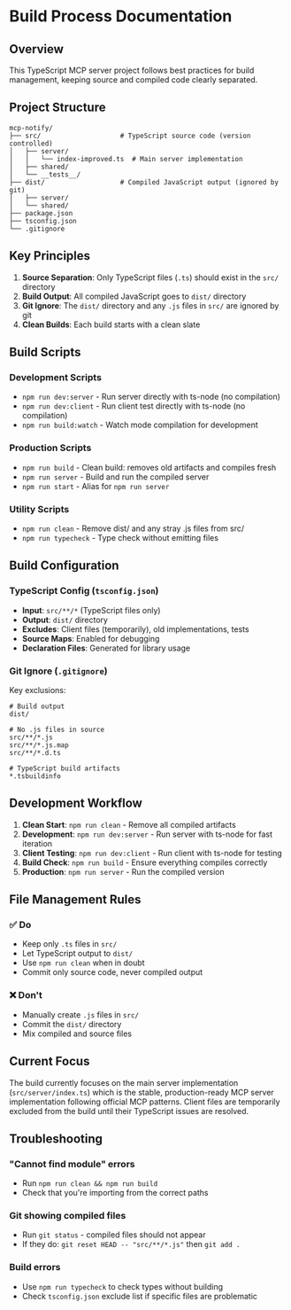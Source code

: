 # Build Process Documentation

## Overview

This TypeScript MCP server project follows best practices for build management, keeping source and compiled code clearly separated.

## Project Structure

```
mcp-notify/
├── src/                    # TypeScript source code (version controlled)
│   ├── server/
│   │   └── index-improved.ts  # Main server implementation
│   ├── shared/
│   └── __tests__/
├── dist/                   # Compiled JavaScript output (ignored by git)
│   ├── server/
│   └── shared/
├── package.json
├── tsconfig.json
└── .gitignore
```

## Key Principles

1. **Source Separation**: Only TypeScript files (`.ts`) should exist in the `src/` directory
2. **Build Output**: All compiled JavaScript goes to `dist/` directory
3. **Git Ignore**: The `dist/` directory and any `.js` files in `src/` are ignored by git
4. **Clean Builds**: Each build starts with a clean slate

## Build Scripts

### Development Scripts
- `npm run dev:server` - Run server directly with ts-node (no compilation)
- `npm run dev:client` - Run client test directly with ts-node (no compilation)
- `npm run build:watch` - Watch mode compilation for development

### Production Scripts
- `npm run build` - Clean build: removes old artifacts and compiles fresh
- `npm run server` - Build and run the compiled server
- `npm run start` - Alias for `npm run server`

### Utility Scripts
- `npm run clean` - Remove dist/ and any stray .js files from src/
- `npm run typecheck` - Type check without emitting files

## Build Configuration

### TypeScript Config (`tsconfig.json`)
- **Input**: `src/**/*` (TypeScript files only)
- **Output**: `dist/` directory
- **Excludes**: Client files (temporarily), old implementations, tests
- **Source Maps**: Enabled for debugging
- **Declaration Files**: Generated for library usage

### Git Ignore (`.gitignore`)
Key exclusions:
```gitignore
# Build output
dist/

# No .js files in source
src/**/*.js
src/**/*.js.map
src/**/*.d.ts

# TypeScript build artifacts
*.tsbuildinfo
```

## Development Workflow

1. **Clean Start**: `npm run clean` - Remove all compiled artifacts
2. **Development**: `npm run dev:server` - Run server with ts-node for fast iteration
3. **Client Testing**: `npm run dev:client` - Run client with ts-node for testing
4. **Build Check**: `npm run build` - Ensure everything compiles correctly
5. **Production**: `npm run server` - Run the compiled version

## File Management Rules

### ✅ Do
- Keep only `.ts` files in `src/`
- Let TypeScript output to `dist/`
- Use `npm run clean` when in doubt
- Commit only source code, never compiled output

### ❌ Don't
- Manually create `.js` files in `src/`
- Commit the `dist/` directory
- Mix compiled and source files

## Current Focus

The build currently focuses on the main server implementation (`src/server/index.ts`) which is the stable, production-ready MCP server implementation following official MCP patterns. Client files are temporarily excluded from the build until their TypeScript issues are resolved.

## Troubleshooting

### "Cannot find module" errors
- Run `npm run clean && npm run build`
- Check that you're importing from the correct paths

### Git showing compiled files
- Run `git status` - compiled files should not appear
- If they do: `git reset HEAD -- "src/**/*.js"` then `git add .`

### Build errors
- Use `npm run typecheck` to check types without building
- Check `tsconfig.json` exclude list if specific files are problematic
